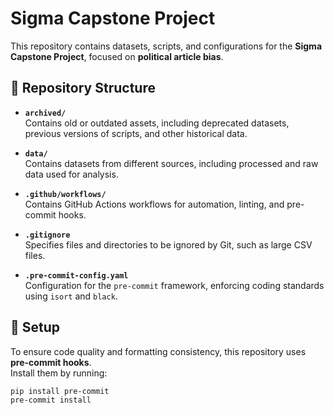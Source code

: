 # Sigma Capstone Project

This repository contains datasets, scripts, and configurations for the **Sigma Capstone Project**, focused on **political article bias**.

## 📂 Repository Structure

- **`archived/`**  
  Contains old or outdated assets, including deprecated datasets, previous versions of scripts, and other historical data.

- **`data/`**  
  Contains datasets from different sources, including processed and raw data used for analysis.

- **`.github/workflows/`**  
  Contains GitHub Actions workflows for automation, linting, and pre-commit hooks.

- **`.gitignore`**  
  Specifies files and directories to be ignored by Git, such as large CSV files.

- **`.pre-commit-config.yaml`**  
  Configuration for the `pre-commit` framework, enforcing coding standards using `isort` and `black`.

## 🔧 Setup

To ensure code quality and formatting consistency, this repository uses **pre-commit hooks**.  
Install them by running:

```bash
pip install pre-commit
pre-commit install

```
